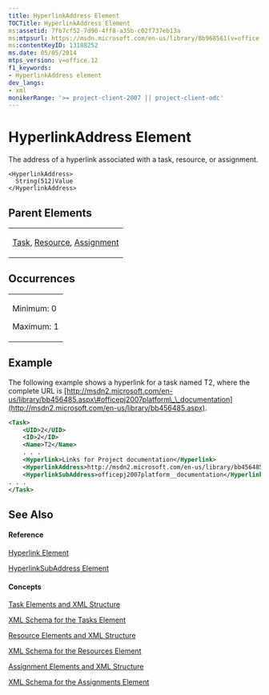 ```yaml
---
title: HyperlinkAddress Element
TOCTitle: HyperlinkAddress Element
ms:assetid: 7fb7cf52-7d90-4ff8-a35b-c02f737eb13a
ms:mtpsurl: https://msdn.microsoft.com/en-us/library/Bb968561(v=office.12)
ms:contentKeyID: 13188252
ms.date: 05/05/2014
mtps_version: v=office.12
f1_keywords:
- HyperlinkAddress element
dev_langs:
- xml
monikerRange: '>= project-client-2007 || project-client-odc'
---
```


# HyperlinkAddress Element




The address of a hyperlink associated with a task, resource, or assignment.

    <HyperlinkAddress>
      String(512)Value
    </HyperlinkAddress>

## Parent Elements

<table>
<colgroup>
<col style="width: 100%" />
</colgroup>
<tbody>
<tr class="odd">
<td><p><a href="bb968487(v=office.12).md">Task</a>, <a href="bb968715(v=office.12).md">Resource</a>, <a href="bb968611(v=office.12).md">Assignment</a></p></td>
</tr>
</tbody>
</table>

## Occurrences

<table>
<colgroup>
<col style="width: 100%" />
</colgroup>
<tbody>
<tr class="odd">
<td><p>Minimum: 0</p>
<p>Maximum: 1</p></td>
</tr>
</tbody>
</table>

## Example

The following example shows a hyperlink for a task named T2, where the complete URL is [http://msdn2.microsoft.com/en-us/library/bb456485.aspx\#officepj2007platform\_\_documentation](http://msdn2.microsoft.com/en-us/library/bb456485.aspx).

``` xml
<Task>
    <UID>2</UID>
    <ID>2</ID>
    <Name>T2</Name>
    . . .
    <Hyperlink>Links for Project documentation</Hyperlink>
    <HyperlinkAddress>http://msdn2.microsoft.com/en-us/library/bb456485.aspx</HyperlinkAddress>
    <HyperlinkSubAddress>officepj2007platform__documentation</HyperlinkSubAddress>
. . .
</Task>
```

## See Also

#### Reference

[Hyperlink Element](bb968729\(v=office.12\).md)

[HyperlinkSubAddress Element](bb968602\(v=office.12\).md)

#### Concepts

[Task Elements and XML Structure](bb968475\(v=office.12\).md)

[XML Schema for the Tasks Element](bb968415\(v=office.12\).md)

[Resource Elements and XML Structure](bb968445\(v=office.12\).md)

[XML Schema for the Resources Element](bb968511\(v=office.12\).md)

[Assignment Elements and XML Structure](bb968738\(v=office.12\).md)

[XML Schema for the Assignments Element](bb968414\(v=office.12\).md)

